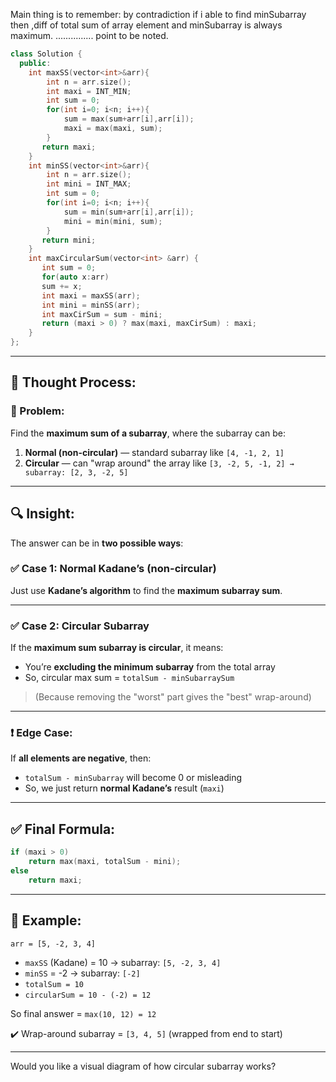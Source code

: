 
Main thing is to remember: by contradiction if i able to find minSubarray then ,diff of total sum of array element and minSubarray is always maximum. ............... point to be noted.

```cpp
class Solution {
  public:
    int maxSS(vector<int>&arr){
        int n = arr.size();
        int maxi = INT_MIN;
        int sum = 0;
        for(int i=0; i<n; i++){
            sum = max(sum+arr[i],arr[i]);
            maxi = max(maxi, sum);
        }
       return maxi;  
    }
    int minSS(vector<int>&arr){
        int n = arr.size();
        int mini = INT_MAX;
        int sum = 0;
        for(int i=0; i<n; i++){
            sum = min(sum+arr[i],arr[i]);
            mini = min(mini, sum);
        }
       return mini;  
    }
    int maxCircularSum(vector<int> &arr) {
       int sum = 0;
       for(auto x:arr)
       sum += x;
       int maxi = maxSS(arr);
       int mini = minSS(arr);
       int maxCirSum = sum - mini;
       return (maxi > 0) ? max(maxi, maxCirSum) : maxi;
    }
};
```

---

## 🧠 **Thought Process:**

### 🎯 Problem:

Find the **maximum sum of a subarray**, where the subarray can be:

1. **Normal (non-circular)** — standard subarray like `[4, -1, 2, 1]`
2. **Circular** — can "wrap around" the array like `[3, -2, 5, -1, 2] → subarray: [2, 3, -2, 5]`

---

## 🔍 Insight:

The answer can be in **two possible ways**:

### ✅ **Case 1: Normal Kadane’s (non-circular)**

Just use **Kadane’s algorithm** to find the **maximum subarray sum**.

---

### ✅ **Case 2: Circular Subarray**

If the **maximum sum subarray is circular**, it means:

* You’re **excluding the minimum subarray** from the total array
* So, circular max sum = `totalSum - minSubarraySum`

> (Because removing the "worst" part gives the "best" wrap-around)

---

### ❗ Edge Case:

If **all elements are negative**, then:

* `totalSum - minSubarray` will become 0 or misleading
* So, we just return **normal Kadane’s** result (`maxi`)

---

## ✅ Final Formula:

```cpp
if (maxi > 0)
    return max(maxi, totalSum - mini);
else
    return maxi;
```

---

## 🧪 Example:

`arr = [5, -2, 3, 4]`

* `maxSS` (Kadane) = 10 → subarray: `[5, -2, 3, 4]`
* `minSS` = -2 → subarray: `[-2]`
* `totalSum = 10`
* `circularSum = 10 - (-2) = 12`

So final answer = `max(10, 12) = 12`

✔️ Wrap-around subarray = `[3, 4, 5]` (wrapped from end to start)

---

Would you like a visual diagram of how circular subarray works?
